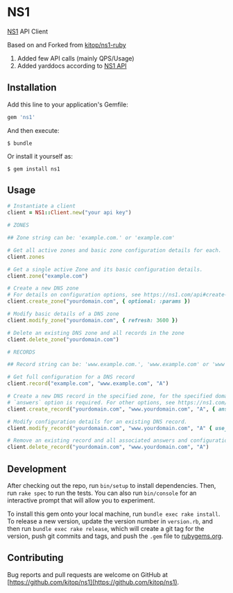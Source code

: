 # NS1

[NS1](https://ns1.com/) API Client

Based on and Forked from [kitop/ns1-ruby](https://github.com/kitop/ns1-ruby) 
1. Added few API calls (mainly QPS/Usage)
2. Added yarddocs according to [NS1 API](https://ns1.com/api)

## Installation

Add this line to your application's Gemfile:

```ruby
gem 'ns1'
```

And then execute:

    $ bundle

Or install it yourself as:

    $ gem install ns1

## Usage

```ruby
# Instantiate a client
client = NS1::Client.new("your api key")

# ZONES

## Zone string can be: 'example.com.' or 'example.com'

# Get all active zones and basic zone configuration details for each.
client.zones

# Get a single active Zone and its basic configuration details.
client.zone("example.com")

# Create a new DNS zone
# For details on configuration options, see https://ns1.com/api#create-a-new-dns-zone
client.create_zone("yourdomain.com", { optional: :params })

# Modify basic details of a DNS zone
client.modify_zone("yourdomain.com", { refresh: 3600 })

# Delete an existing DNS zone and all records in the zone
client.delete_zone("yourdomain.com")

# RECORDS

## Record string can be: 'www.example.com.', 'www.example.com' or 'www'

# Get full configuration for a DNS record
client.record("example.com", "www.example.com", "A")

# Create a new DNS record in the specified zone, for the specified domain, of the given record type
# `answers` option is required. For other options, see https://ns1.com/api#create-a-new-dns-record
client.create_record("yourdomain.com", "www.yourdomain.com", "A", { answers: [] })

# Modify configuration details for an existing DNS record.
client.modify_record("yourdomain.com", "www.yourdomain.com", "A" { use_client_subnet: false })

# Remove an existing record and all associated answers and configuration details
client.delete_record("yourdomain.com", "www.yourdomain.com", "A")
```

## Development

After checking out the repo, run `bin/setup` to install dependencies. Then, run `rake spec` to run the tests. You can also run `bin/console` for an interactive prompt that will allow you to experiment.

To install this gem onto your local machine, run `bundle exec rake install`. To release a new version, update the version number in `version.rb`, and then run `bundle exec rake release`, which will create a git tag for the version, push git commits and tags, and push the `.gem` file to [rubygems.org](https://rubygems.org).

## Contributing

Bug reports and pull requests are welcome on GitHub at [https://github.com/kitop/ns1](https://github.com/kitop/ns1).
